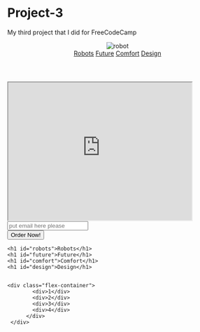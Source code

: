 # Project-3
My third project that I did for FreeCodeCamp 
<!DOCTYPE html>
<html>
<head>
    <meta charset="utf-8" />
    <meta http-equiv="X-UA-Compatible" content="IE=edge">
    <title>Robot</title>
    <meta name="viewport" content="width=device-width, initial-scale=1">
    <link rel="stylesheet" type="text/css" href="stylesheet3.css" />
    <script src="main.js"></script>
</head>
<body>
    <div class="content">
    <header id="header"> 
    <img src="robot2.jpg" alt="robot" class="image" id="header-img">
    <nav id="nav-bar" class="navbar">
            <a href="#robots" class="nav-link">Robots</a> 
            <a href="#future" class="nav-link">Future</a> 
            <a href="#comfort" class="nav-link">Comfort</a>  
            <a href="#design" class="nav-link">Design</a>
            <br>
    </nav>
    </header>
    <iframe width="420" height="315"
            src="https://www.youtube.com/embed/dH5ONdVf7aU" id="video"></iframe>
    <form id="form" action="https://www.freecodecamp.com/email-submit">
        <input id="email" name="email" type="email" required placeholder="put email here please">
        <br>
        <input id="submit" type="submit" value="Order Now!">
    </form>

    <h1 id="robots">Robots</h1>
    <h1 id="future">Future</h1>
    <h1 id="comfort">Comfort</h1>
    <h1 id="design">Design</h1>


    <div class="flex-container">
            <div>1</div>
            <div>2</div>
            <div>3</div>
            <div>4</div>
          </div>
     </div>
</body>
</html>
